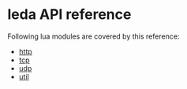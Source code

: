 leda API reference
==================

Following lua modules are covered by this reference:

* [http](https://github.com/sergeyzavadski/leda/blob/master/doc/http.md)
* [tcp](https://github.com/sergeyzavadski/leda/blob/master/doc/tcp.md)
* [udp](https://github.com/sergeyzavadski/leda/blob/master/doc/udp.md)
* [util](https://github.com/sergeyzavadski/leda/blob/master/doc/util.md)


